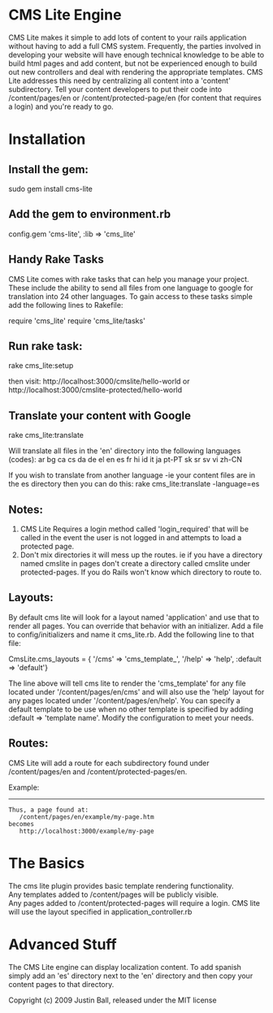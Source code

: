 CMS Lite Engine
=================
CMS Lite makes it simple to add lots of content to your rails application without having to add a full CMS system.  Frequently,
the parties involved in developing your website will have enough technical knowledge to be able to build html pages and add 
content, but not be experienced enough to build out new controllers and deal with rendering the appropriate templates.  CMS Lite 
addresses this need by centralizing all content into a 'content' subdirectory.  Tell
your content developers to put their code into /content/pages/en or /content/protected-page/en (for content that requires a login) 
and you're ready to go.

Installation
=================

Install the gem:
------------------
sudo gem install cms-lite


Add the gem to environment.rb
------------------
config.gem 'cms-lite', :lib => 'cms_lite'


Handy Rake Tasks
------------------
CMS Lite comes with rake tasks that can help you manage your project.  These include the ability to send all files from one language
to google for translation into 24 other languages.  To gain access to these tasks simple add the following lines to Rakefile:

  require 'cms_lite'
  require 'cms_lite/tasks'
  

Run rake task:
------------------
  rake cms_lite:setup 

then visit:
  http://localhost:3000/cmslite/hello-world
or 
  http://localhost:3000/cmslite-protected/hello-world


Translate your content with Google
------------------
  rake cms_lite:translate 
  
  Will translate all files in the 'en' directory into the following languages (codes):
  ar bg ca cs da de el en es fr hi id it ja pt-PT sk sr sv vi zh-CN
  
  If you wish to translate from another language -ie your content files are in the es directory then you can do this:
  rake cms_lite:translate -language=es

Notes:
------------------
1. CMS Lite Requires a login method called 'login_required' that will be called in the event the user is not logged in and attempts to load a protected page.
2. Don't mix directories it will mess up the routes.  ie if you have a directory named cmslite in pages don't create a directory called cmslite under protected-pages.
   If you do Rails won't know which directory to route to.

Layouts:
------------------
By default cms lite will look for a layout named 'application' and use that to render all pages.  You can override that behavior with an initializer.
Add a file to config/initializers and name it cms_lite.rb.  Add the following line to that file:

CmsLite.cms_layouts = { '/cms' => 'cms_template_', '/help' => 'help', :default => 'default'}

The line above will tell cms lite to render the 'cms_template' for any file located under '/content/pages/en/cms' and will also use the 'help' layout
for any pages located under '/content/pages/en/help'.  You can specify a default template to be use when no other template is specified by adding
:default => 'template name'.  Modify the configuration to meet your needs.


Routes:
------------------
 CMS Lite will add a route for each subdirectory found under /content/pages/en and /content/protected-pages/en.

Example:
- - -
    Thus, a page found at:
       /content/pages/en/example/my-page.htm 
    becomes
       http://localhost:3000/example/my-page


The Basics
=================
The cms lite plugin provides basic template rendering functionality.  
Any templates added to /content/pages will be publicly visible.  
Any pages added to /content/protected-pages will require a login.
CMS lite will use the layout specified in application_controller.rb


Advanced Stuff
=================
The CMS Lite engine can display localization content.  To add spanish simply add an 'es' directory next to the 'en' directory
and then copy your content pages to that directory.




Copyright (c) 2009 Justin Ball, released under the MIT license
